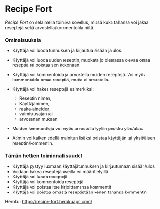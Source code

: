 # Recipe Fort

*Recipe Fort* on selaimella toimiva sovellus, missä kuka tahansa voi jakaa reseptejä sekä arvostella/kommentoida niitä.

### Ominaisuuksia
- Käyttäjä voi luoda tunnuksen ja kirjautua sisään ja ulos.
- Käyttäjä voi luoda uuden reseptin, muokata jo olemassa olevaa omaa reseptiä tai poistaa sen kokonaan.
- Käyttäjä voi kommentoida ja arvostella muiden reseptejä. Voi myös kommentoida omaa reseptiä, mutta ei arvostella.
- Käyttäjä voi hakea reseptejä esimerkiksi:
  - Reseptin nimen,
  - Käyttäjänimen,
  - raaka-aineiden,
  - valmistusajan tai
  - arvosanan mukaan
- Muiden kommentteja voi myös arvostella tyyliin peukku ylös/alas.

- Admin voi kaiken edellä mainitun lisäksi poistaa käyttäjän tai yksittäisen reseptin/kommentin.

### Tämän hetken toiminnallisuudet
- Käyttäjä pystyy luomaan käyttäjätunnuksen ja kirjautumaan sisään/ulos
- Voidaan hakea reseptejä useilla eri määrittelyillä
- Käyttäjä voi luoda reseptejä
- Käyttäjä voi kommentoida reseptejä
- Käyttäjä voi poistaa itse kirjoittamansa kommentit
- Käyttäjä voi poistaa omasta reseptistään kenen tahansa kommentin

Heroku:
https://recipe-fort.herokuapp.com/
